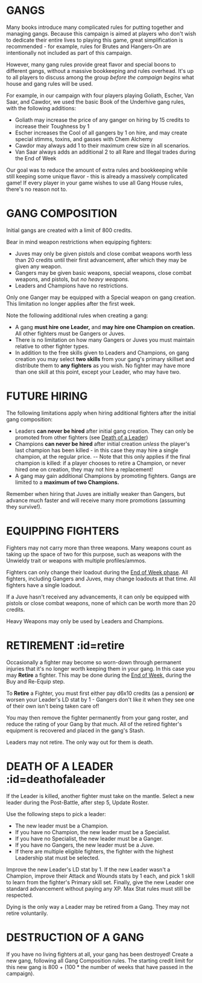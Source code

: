 # GANGS

Many books introduce many complicated rules for putting together and managing gangs. Because this campaign is aimed at players who don't wish to dedicate their entire lives to playing this game, great simplification is recommended - for example, rules for Brutes and Hangers-On are intentionally not included as part of this campaign.

However, many gang rules provide great flavor and special boons to different gangs, without a massive bookkeeping and rules overhead. It's up to all players to discuss among the group *before the campaign begins* what house and gang rules will be used.

For example, in our campaign with four players playing Goliath, Escher, Van Saar, and Cawdor, we used the basic Book of the Underhive gang rules, with the following additions:

- Goliath may increase the price of any ganger on hiring by 15 credits to increase their Toughness by 1
- Escher increases the Cool of all gangers by 1 on hire, and may create special stimms, toxins, and gasses with Chem Alchemy
- Cawdor may always add 1 to their maximum crew size in all scenarios.
- Van Saar always adds an additional 2 to all Rare and Illegal trades during the End of Week

Our goal was to reduce the amount of extra rules and bookkeeping while still keeping some unique flavor - this is already a massively complicated game! If every player in your game wishes to use all Gang House rules, there's no reason not to.

# GANG COMPOSITION

Initial gangs are created with a limit of 800 credits.

Bear in mind weapon restrictions when equipping fighters:
- Juves may only be given pistols and close combat weapons worth less than 20 credits until their first advancement, after which they may be given any weapon.
- Gangers may be given basic weapons, special weapons, close combat weapons, and pistols, but *no heavy weapons.*
- Leaders and Champions have no restrictions.

Only one Ganger may be equipped with a Special weapon on gang creation. This limitation no longer applies after the first week.

Note the following additional rules when creating a gang: 

- A gang **must hire one Leader,** and **may hire one Champion on creation.** All other fighters must be Gangers or Juves.
- There is no limitation on how many Gangers or Juves you must maintain relative to other fighter types.
- In addition to the free skills given to Leaders and Champions, on gang creation you may select **two skills** from your gang's primary skillset and distribute them to **any fighters** as you wish. No fighter may have more than one skill at this point, except your Leader, who may have two.
 
# FUTURE HIRING

The following limitations apply when hiring additional fighters after the initial gang composition: 

- Leaders **can never be hired** after initial gang creation. They can only be promoted from other fighters (see [Death of a Leader](#deathofaleader))
- Champions **can never be hired** after initial creation *unless* the player's last champion has been killed - in this case they may hire a single champion, at the regular price.
-- Note that this only applies if the final champion is killed: if a player chooses to retire a Champion, or never hired one on creation, they may not hire a replacement!
- A gang may gain additional Champions by promoting fighters. Gangs are limited to a **maximum of two Champions.**
  
Remember when hiring that Juves are initially weaker than Gangers, but advance much faster and will receive many more promotions (assuming they survive!).

# EQUIPPING FIGHTERS

Fighters may not carry more than three weapons. Many weapons count as taking up the space of two for this purpose, such as weapons with the Unwieldy trait or weapons with multiple profiles/ammos. 

Fighters can only change their loadout during the [End of Week phase](endofweek.md). All fighters, including Gangers and Juves, may change loadouts at that time. All fighters have a single loadout. 

If a Juve hasn't received any advancements, it can only be equipped with pistols or close combat weapons, none of which can be worth more than 20 credits.

Heavy Weapons may only be used by Leaders and Champions.

# RETIREMENT :id=retire

Occasionally a fighter may become so worn-down through permanent injuries that it's no longer worth keeping them in your gang. In this case you may **Retire** a fighter. This may be done during the [End of Week,](endofweek.md#buy) during the Buy and Re-Equip step.

To **Retire** a Fighter, you must first either pay d6x10 credits (as a pension) **or** worsen your Leader's LD stat by 1 - Gangers don't like it when they see one of their own isn't being taken care of!

You may then remove the fighter permanently from your gang roster, and reduce the rating of your Gang by that much. All of the retired fighter's equipment is recovered and placed in the gang's Stash.

Leaders may not retire. The only way out for them is death.

# DEATH OF A LEADER :id=deathofaleader

If the Leader is killed, another fighter must take on the mantle. Select a new leader during the Post-Battle, after step 5, Update Roster. 

Use the following steps to pick a leader:

- The new leader must be a Champion.
- If you have no Champion, the new leader must be a Specialist.
- If you have no Specialist, the new leader must be a Ganger.
- If you have no Gangers, the new leader must be a Juve.
- If there are multiple eligible fighters, the fighter with the highest Leadership stat must be selected. 

Improve the new Leader's LD stat by 1. If the new Leader wasn't a Champion, improve their Attack and Wounds stats by 1 each, and pick 1 skill to learn from the fighter's Primary skill set. Finally, give the new Leader one standard advancement without paying any XP. Max Stat rules must still be respected.

Dying is the only way a Leader may be retired from a Gang. They may not retire voluntarily.

# DESTRUCTION OF A GANG

If you have no living fighters at all, your gang has been destroyed! Create a new gang, following all Gang Composition rules. The starting credit limit for this new gang is 800 + (100 * the number of weeks that have passed in the campaign).